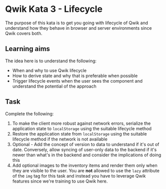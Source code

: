 # Qwik Kata 3 - Lifecycle

The purpose of this kata is to get you going with lifecycle of Qwik and understand how they behave in browser and server environments since Qwik covers both.

## Learning aims

The idea here is to understand the following:

* When and why to use Qwik lifecycle
* How to derive state and why that is preferable when possible
* Trigger lifecycle events when the user sees the component and understand the potential of the approach

## Task

Complete the following:

1. To make the client more robust against network errors, serialize the application state to `localStorage` using the suitable lifecycle method
2. Restore the application state from `localStorage` using the suitable lifecycle method if the network is not available
3. Optional - Add the concept of version to data to understand if it's out of date. Conversely, allow syncing of user-only data to the backend if it's newer than what's in the backend and consider the implications of doing this
4. Add optional images to the inventory items and render them only when they are visible to the user. You are **not** allowed to use the `lazy` attribute of the `img` tag for this task and instead you have to leverage Qwik features since we're training to use Qwik here.
